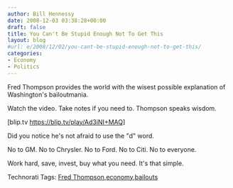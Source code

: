 ```yaml
---
author: Bill Hennessy
date: 2008-12-03 03:38:28+00:00
draft: false
title: You Can't Be Stupid Enough Not To Get This
layout: blog
#url: e/2008/12/02/you-cant-be-stupid-enough-not-to-get-this/
categories:
- Economy
- Politics
---
```


Fred Thompson provides the world with the wisest possible explanation of Washington's bailoutmania.

 

Watch the video. Take notes if you need to. Thompson speaks wisdom.

 

 

[blip.tv https://blip.tv/play/Ad3iNI+MAQ]

 

 

Did you notice he's not afraid to use the "d" word.

 

No to GM. No to Chrysler. No to Ford. No to Citi. No to everyone.

 

Work hard, save, invest, buy what you need. It's that simple. 

 

Technorati Tags: [Fred Thompson](https://technorati.com/tags/Fred%20Thompson),[economy](https://technorati.com/tags/economy),[bailouts](https://technorati.com/tags/bailouts)

